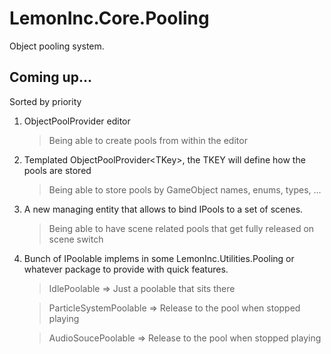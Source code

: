 # LemonInc.Core.Pooling

Object pooling system.

## Coming up...

Sorted by priority

1. ObjectPoolProvider editor
    > Being able to create pools from within the editor

1. Templated ObjectPoolProvider\<TKey>, the TKEY will define how the pools are stored
    > Being able to store pools by GameObject names, enums, types, ...

1. A new managing entity that allows to bind IPools to a set of scenes.
    > Being able to have scene related pools that get fully released on scene switch

1. Bunch of IPoolable implems in some LemonInc.Utilities.Pooling or whatever package to provide with quick features.
    > IdlePoolable => Just a poolable that sits there

    > ParticleSystemPoolable => Release to the pool when stopped playing
    
    > AudioSoucePoolable => Release to the pool when stopped playing